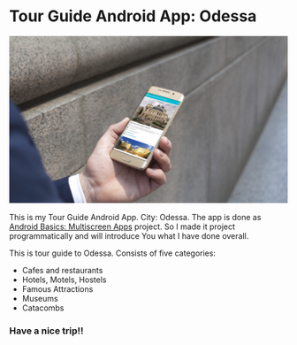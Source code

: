# Tour Guide Android App: Odessa

<img src="Screenshots/3.jpg">

This is my Tour Guide Android App. City: Odessa. The app is done as [Android Basics: Multiscreen Apps](https://www.udacity.com/course/android-basics-multiscreen-apps--ud839) project. So I made it project programmatically and will introduce You what I have done overall.

This is tour guide to Odessa. Consists of five categories:

* Cafes and restaurants
* Hotels, Motels, Hostels
* Famous Attractions
* Museums
* Catacombs

### Have a nice trip!!
